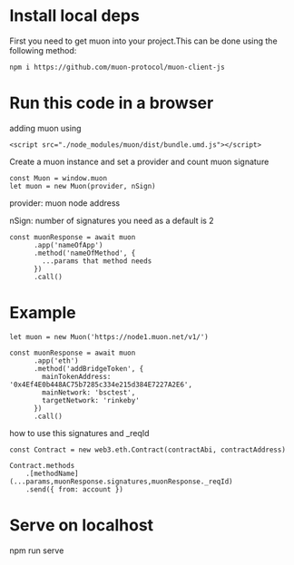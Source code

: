 # Install local deps

First you need to get muon into your project.This can be done using the following method:

    npm i https://github.com/muon-protocol/muon-client-js

# Run this code in a browser

adding muon using

    <script src="./node_modules/muon/dist/bundle.umd.js"></script>

Create a muon instance and set a provider and count muon signature

    const Muon = window.muon
    let muon = new Muon(provider, nSign)

provider: muon node address

nSign: number of signatures you need as a default is 2

    const muonResponse = await muon
          .app('nameOfApp')
          .method('nameOfMethod', {
            ...params that method needs
          })
          .call()

# Example

    let muon = new Muon('https://node1.muon.net/v1/')

    const muonResponse = await muon
          .app('eth')
          .method('addBridgeToken', {
            mainTokenAddress: '0x4Ef4E0b448AC75b7285c334e215d384E7227A2E6',
            mainNetwork: 'bsctest',
            targetNetwork: 'rinkeby'
          })
          .call()

how to use this signatures and \_reqId

    const Contract = new web3.eth.Contract(contractAbi, contractAddress)

    Contract.methods
        .[methodName](...params,muonResponse.signatures,muonResponse._reqId)
        .send({ from: account })

# Serve on localhost

npm run serve
